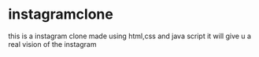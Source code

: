 # instagramclone
this is a instagram clone made using html,css and java script it will give u a real vision of the instagram 
